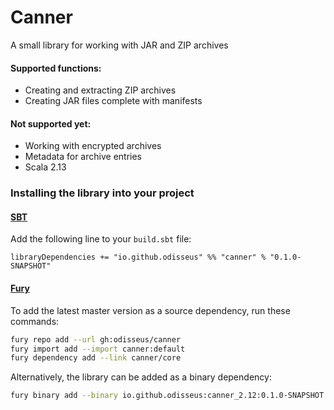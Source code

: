 # Canner
A small library for working with JAR and ZIP archives

#### Supported functions:
* Creating and extracting ZIP archives
* Creating JAR files complete with manifests

#### Not supported yet:
* Working with encrypted archives
* Metadata for archive entries
* Scala 2.13

### Installing the library into your project

#### [SBT](https://www.scala-sbt.org/)

Add the following line to your `build.sbt` file:

```sbtshell
libraryDependencies += "io.github.odisseus" %% "canner" % "0.1.0-SNAPSHOT"
```

#### [Fury](https://fury.build/)

To add the latest master version as a source dependency, run these commands:

```bash
fury repo add --url gh:odisseus/canner
fury import add --import canner:default
fury dependency add --link canner/core
```

Alternatively, the library can be added as a binary dependency:

```bash
fury binary add --binary io.github.odisseus:canner_2.12:0.1.0-SNAPSHOT
```
